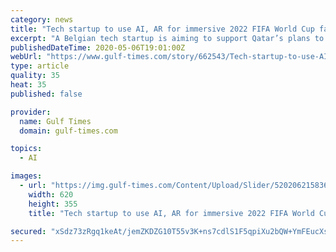 ```yaml
---
category: news
title: "Tech startup to use AI, AR for immersive 2022 FIFA World Cup fan experience"
excerpt: "A Belgian tech startup is aiming to support Qatar’s plans to make the 2022 FIFA World Cup an immersive and memorable experience for fans by developing technologies using augmented reality (AR) and artificial intelligence (AI)."
publishedDateTime: 2020-05-06T19:01:00Z
webUrl: "https://www.gulf-times.com/story/662543/Tech-startup-to-use-AI-AR-for-immersive-2022-FIFA-"
type: article
quality: 35
heat: 35
published: false

provider:
  name: Gulf Times
  domain: gulf-times.com

topics:
  - AI

images:
  - url: "https://img.gulf-times.com/Content/Upload/Slider/520206215836495459727.jpg"
    width: 620
    height: 355
    title: "Tech startup to use AI, AR for immersive 2022 FIFA World Cup fan experience"

secured: "xSdz73zRgq1keAt/jemZKDZG10T55v3K+ns7cdlS1F5qpiXu2bQW+YmFEucXsh6leprkioS0XtYQ0jeM19vGiRl+hD9I4G2VsMsuaHHiZRGf/Y8BjAjCJEoialA7dHkfrISQ+wxwjhDDZ2o8XhJ5Go68hR9Q0OxGwMqICxgE/0d7w198jYcTek7qeT2nQFE51GdKLd+mzCw+T7XYwPDF750FhH7qLKAxJns56I7L/NTl/brEQlgjxwhUxleG1trBA5PtxnH/LoudY/uSp5CLKqulKyJ55ZXquNZGr0IzszL1VSUEGouiFOABgH6EW6ycMsCVl/qc4yOi6VcDSWrzT/BsXcYF03oDGkgQgQbMMCzzMWAM5Ej9Ry2OuDx0rMzwuMj+e3lPOSpSb1fcnrOF8eyR+ZYvylaKD0HO37DVg+ed2UVZ+HXan8INP7CpsbrLM/X8vYKZ5YyO5mlcsw9psp/O4OWIKnHy+PqB8Y5EVGY=;tGydApJNXda8py3t/PB0cQ=="
---
```


